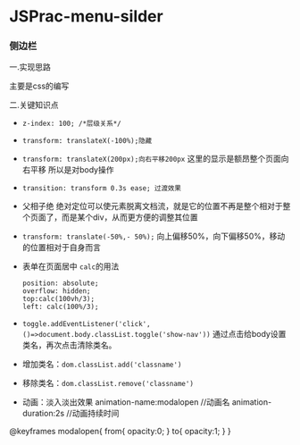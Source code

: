 # JSPrac-menu-silder

### 侧边栏

一.实现思路

主要是css的编写

二.关键知识点

- `z-index: 100; /*层级关系*/`
- `transform: translateX(-100%);隐藏`
- `transform: translateX(200px);向右平移200px` 这里的显示是额昂整个页面向右平移 所以是对body操作
- `transition: transform 0.3s ease; 过渡效果`
- 父相子绝 绝对定位可以使元素脱离文档流，就是它的位置不再是整个相对于整个页面了，而是某个div，从而更方便的调整其位置
- `transform: translate(-50%,- 50%);` 向上偏移50%，向下偏移50%，移动的位置相对于自身而言
- 表单在页面居中 `calc`的用法

    ```
    position: absolute;
    overflow: hidden;
    top:calc(100vh/3);
    left: calc(100%/3);
    ```

- `toggle.addEventListener('click',()=>document.body.classList.toggle('show-nav'))`  通过点击给body设置类名，再次点击清除类名。
- 增加类名：`dom.classList.add('classname')`
- 移除类名：`dom.classList.remove('classname')`
- 动画：淡入淡出效果
animation-name:modalopen //动画名
animation-duration:2s //动画持续时间

@keyframes modalopen{
	from{
		opacity:0;
	}
	to{
		opacity:1;
	}
}
